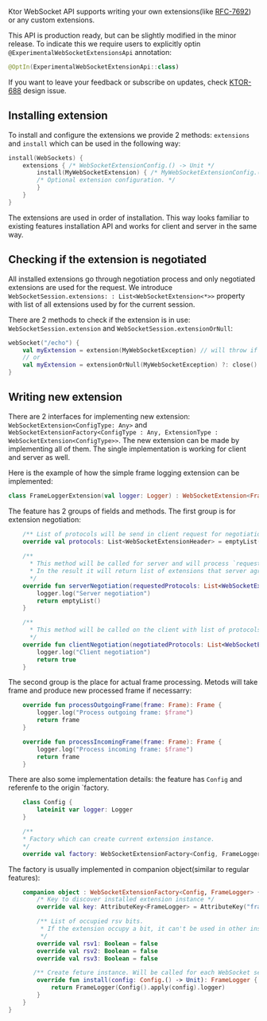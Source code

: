 [//]: # (title: WebSocket extensions API)

Ktor WebSocket API supports writing your own extensions(like [RFC-7692](https://tools.ietf.org/html/rfc7692))
or any custom extensions.

This API is production ready, but can be slightly modified in the minor release. To indicate this we require users to
explicitly optin `@ExperimentalWebSocketExtensionsApi` annotation:
```kotlin
@OptIn(ExperimentalWebSocketExtensionApi::class)
```
If you want to leave your feedback or subscribe on updates, check
[KTOR-688](https://youtrack.jetbrains.com/issue/KTOR-688) design issue.

## Installing extension

To install and configure the extensions we provide 2 methods:  `extensions` and `install` which can be used in the following way:
```kotlin
install(WebSockets) {
    extensions { /* WebSocketExtensionConfig.() -> Unit */
        install(MyWebSocketExtension) { /* MyWebSocketExtensionConfig.() -> Unit */
        /* Optional extension configuration. */ 
        }
    }
}
```

The extensions are used in order of installation. This way looks familiar to existing features installation API and works for client and server in the same way.


## Checking if the extension is negotiated

All installed extensions go through negotiation process and only negotiated extensions are used for the request.
We introduce `WebSocketSession.extensions: : List<WebSocketExtension<*>>` property with list of all extensions used by for the current session.

There are 2 methods to check if the extension is in use: `WebSocketSession.extension` and `WebSocketSession.extensionOrNull`:
```kotlin
webSocket("/echo") {
    val myExtension = extension(MyWebSocketException) // will throw if `MyWebSocketException` is not negotiated
    // or
    val myExtension = extensionOrNull(MyWebSocketException) ?: close() // will close the session if `MyWebSocketException` is not negotiated
}
```

## Writing new extension


There are 2 interfaces for implementing new extension: `WebSocketExtension<ConfigType: Any>` and `WebSocketExtensionFactory<ConfigType : Any, ExtensionType : WebSocketExtension<ConfigType>>`. The new extension can be made by implementing all of them. The single implementation is working for client and server as well.

Here is the example of how the simple frame logging extension can be implemented:

```kotlin
class FrameLoggerExtension(val logger: Logger) : WebSocketExtension<FrameLogger.Config> {
```

The feature has 2 groups of fields and methods. The first group is for extension negotiation:
```kotlin
    /** List of protocols will be send in client request for negotiation **/
    override val protocols: List<WebSocketExtensionHeader> = emptyList()
   
    /** 
      * This method will be called for server and will process `requestedProtocols` from client.
      * In the result it will return list of extensions that server agrees to use.
      */
    override fun serverNegotiation(requestedProtocols: List<WebSocketExtensionHeader>): List<WebSocketExtensionHeader> {
        logger.log("Server negotiation")
        return emptyList()
    }

    /**
      * This method will be called on the client with list of protocols, produced by `serverNegotiation`. It will decide if this extensions should be used. 
      */ 
    override fun clientNegotiation(negotiatedProtocols: List<WebSocketExtensionHeader>): Boolean {
        logger.log("Client negotiation")
        return true
    }

```

The second group is the place for actual frame processing. Metods will take frame and produce new processed frame if necessarry:
```kotlin
    override fun processOutgoingFrame(frame: Frame): Frame {
        logger.log("Process outgoing frame: $frame")
        return frame
    }

    override fun processIncomingFrame(frame: Frame): Frame {
        logger.log("Process incoming frame: $frame")
        return frame
    }
```

There are also some implementation details: the feature has `Config` and referenfe to the origin `factory.
```kotlin
    class Config {
        lateinit var logger: Logger
    }

    /**
    * Factory which can create current extension instance. 
    */
    override val factory: WebSocketExtensionFactory<Config, FrameLogger> = FrameLoggerExtension
```
The factory is usually implemented in companion object(similar to regular features):
```kotlin
    companion object : WebSocketExtensionFactory<Config, FrameLogger> {
        /* Key to discover installed extension instance */
        override val key: AttributeKey<FrameLogger> = AttributeKey("frame-logger")

        /** List of occupied rsv bits.
         * If the extension occupy a bit, it can't be used in other installed extensions. We use that bits to prevent feature conflicts(prevent to install multiple compression features). If you implementing feature using some RFC, rsv occupied bits should be referenced there.
         */
        override val rsv1: Boolean = false
        override val rsv2: Boolean = false
        override val rsv3: Boolean = false

       /** Create feture instance. Will be called for each WebSocket session **/
        override fun install(config: Config.() -> Unit): FrameLogger {
            return FrameLogger(Config().apply(config).logger)
        }
    }
}
```
